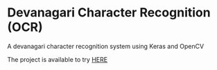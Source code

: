 # Devanagari Character Recognition (OCR)
 A devanagari character recognition system using Keras and OpenCV

The project is available to try [HERE](https://www.atitkharel.com.np/dcr "DCR Project")
